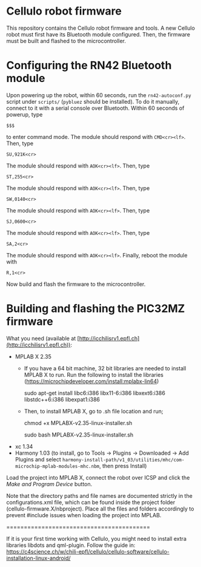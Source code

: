Cellulo robot firmware
======================

This repository contains the Cellulo robot firmware and tools. A new Cellulo robot must first have its Bluetooth module configured. Then, the firmware must be built and flashed to the microcontroller.

Configuring the RN42 Bluetooth module
=====================================

Upon powering up the robot, within 60 seconds, run the `rn42-autoconf.py` script under `scripts/` (`pybluez` should be installed). To do it manually, connect to it with a serial console over Bluetooth. Within 60 seconds of powerup, type

```
$$$
```

to enter command mode. The module should respond with `CMD<cr><lf>`. Then, type

```
SU,921K<cr>
```

The module should respond with `AOK<cr><lf>`. Then, type

```
ST,255<cr>
```

The module should respond with `AOK<cr><lf>`. Then, type

```
SW,0140<cr>
```

The module should respond with `AOK<cr><lf>`. Then, type

```
SJ,0600<cr>

```
The module should respond with `AOK<cr><lf>`. Then, type

```
SA,2<cr>
```

The module should respond with `AOK<cr><lf>`. Finally, reboot the module with

```
R,1<cr>
```

Now build and flash the firmware to the microcontroller.

Building and flashing the PIC32MZ firmware
==========================================
What you need (available at [http://icchilisrv1.epfl.ch](http://icchilisrv1.epfl.ch)):

  - MPLAB X 2.35
      - If you have a 64 bit machine, 32 bit libraries are needed to install MPLAB X to run. Run the following 		to install the libraries    (https://microchipdeveloper.com/install:mplabx-lin64)
      
        sudo apt-get install libc6:i386 libx11-6:i386 libxext6:i386 libstdc++6:i386 libexpat1:i386
    - Then, to install MPLAB X, go to .sh file location and run;
    
        chmod +x MPLABX-v2.35-linux-installer.sh
        
        sudo bash MPLABX-v2.35-linux-installer.sh
  - xc 1.34
  - Harmony 1.03 (to install, go to Tools -> Plugins -> Downloaded -> Add Plugins and select `harmony-install-path/v1_03/utilities/mhc/com-microchip-mplab-modules-mhc.nbm`, then press Install)

Load the project into MPLAB X, connect the robot over ICSP and click the *Make and Program Device* button.

Note that the directory paths and file names are documented strictly in the configurations.xml file, which can be found inside the project folder (cellulo-firmware.X/nbproject). Place all the files and folders accordingly to prevent #include issues when loading the project into MPLAB.

=========================================

If it is your first time working with Cellulo, you might need to install extra libraries libdots and qml-plugin.
Follow the guide in: https://c4science.ch/w/chili-epfl/cellulo/cellulo-software/cellulo-installation-linux-android/
